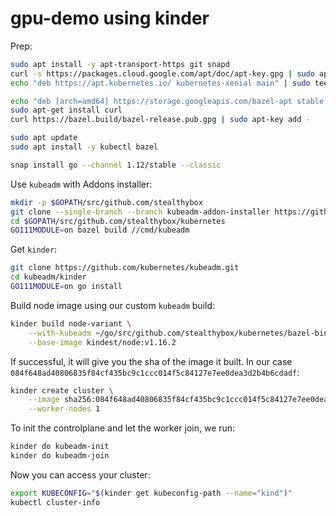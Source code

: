 # gpu-demo using kinder

Prep:

```sh
sudo apt install -y apt-transport-https git snapd
curl -s https://packages.cloud.google.com/apt/doc/apt-key.gpg | sudo apt-key add -
echo "deb https://apt.kubernetes.io/ kubernetes-xenial main" | sudo tee -a /etc/apt/sources.list.d/kubernetes.list

echo "deb [arch=amd64] https://storage.googleapis.com/bazel-apt stable jdk1.8" | sudo tee /etc/apt/sources.list.d/bazel.list
sudo apt-get install curl
curl https://bazel.build/bazel-release.pub.gpg | sudo apt-key add -

sudo apt update
sudo apt install -y kubectl bazel

snap install go --channel 1.12/stable --classic
```

Use `kubeadm` with Addons installer:

```sh
mkdir -p $GOPATH/src/github.com/stealthybox
git clone --single-branch --branch kubeadm-addon-installer https://github.com/stealthybox/kubernetes.git --depth 1
cd $GOPATH/src/github.com/stealthybox/kubernetes
GO111MODULE=on bazel build //cmd/kubeadm
```

Get `kinder`:

```sh
git clone https://github.com/kubernetes/kubeadm.git
cd kubeadm/kinder
GO111MODULE=on go install
```

Build node image using our custom `kubeadm` build:

```sh
kinder build node-variant \
    --with-kubeadm ~/go/src/github.com/stealthybox/kubernetes/bazel-bin/cmd/kubeadm/linux_amd64_pure_stripped/kubeadm \
    --base-image kindest/node:v1.16.2
```

If successful, it will give you the sha of the image it built. In our case `084f648ad40806835f84cf435bc9c1ccc014f5c84127e7ee0dea3d2b4b6cdadf`:

```sh
kinder create cluster \
    --image sha256:084f648ad40806835f84cf435bc9c1ccc014f5c84127e7ee0dea3d2b4b6cdadf \
    --worker-nodes 1
```

To init the controlplane and let the worker join, we run:

```sh
kinder do kubeadm-init
kinder do kubeadm-join
```

Now you can access your cluster:

```sh
export KUBECONFIG="$(kinder get kubeconfig-path --name="kind")"
kubectl cluster-info
```
